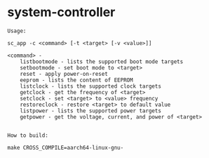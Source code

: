 # system-controller

	Usage:

	sc_app -c <command> [-t <target> [-v <value>]]

	<command> - 
		listbootmode - lists the supported boot mode targets
		setbootmode - set boot mode to <target>
		reset - apply power-on-reset
		eeprom - lists the content of EEPROM
		listclock - lists the supported clock targets
		getclock - get the frequency of <target>
		setclock - set <target> to <value> frequency
		restoreclock - restore <target> to default value
		listpower - lists the supported power targets
		getpower - get the voltage, current, and power of <target>


	How to build:

	make CROSS_COMPILE=aarch64-linux-gnu-

